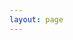 ```yaml
---
layout: page
---
```

<script setup>
import {
  VPTeamPage,
  VPTeamPageTitle,
  VPTeamMembers
} from 'vitepress/theme'

const members = [
  {
    avatar: 'https://www.github.com/andrasbacsai.png',
    name: 'Andras Bacsai',
    title: 'Indie Hacker',
    links: [
      { icon: 'github', link: 'https://github.com/andrasbacsai' },
      { icon: 'twitter', link: 'https://twitter.com/andrasbacsai' }
    ]
  },
]
</script>

<VPTeamPage>
  <VPTeamPageTitle>
    <template #title>
      Who we are?
    </template>
    <template #lead>
      The development of Coolify is guided by the following members and our awesome community over Twitter/Discord/Github.
    </template>
  </VPTeamPageTitle>
  <VPTeamMembers
    :members="members"
  />
</VPTeamPage>
